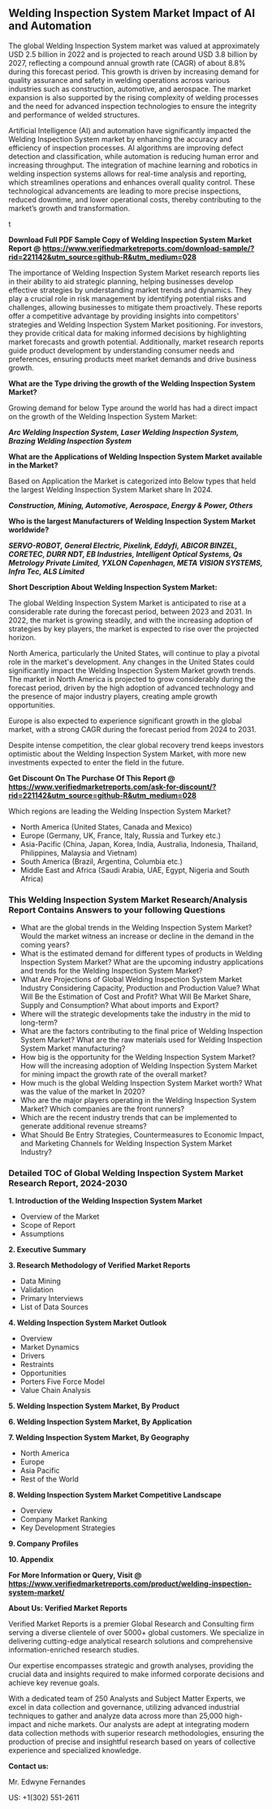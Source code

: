 <h2>Welding Inspection System Market Impact of AI and Automation</h2><p>The global Welding Inspection System market was valued at approximately USD 2.5 billion in 2022 and is projected to reach around USD 3.8 billion by 2027, reflecting a compound annual growth rate (CAGR) of about 8.8% during this forecast period. This growth is driven by increasing demand for quality assurance and safety in welding operations across various industries such as construction, automotive, and aerospace. The market expansion is also supported by the rising complexity of welding processes and the need for advanced inspection technologies to ensure the integrity and performance of welded structures.</p><p>Artificial Intelligence (AI) and automation have significantly impacted the Welding Inspection System market by enhancing the accuracy and efficiency of inspection processes. AI algorithms are improving defect detection and classification, while automation is reducing human error and increasing throughput. The integration of machine learning and robotics in welding inspection systems allows for real-time analysis and reporting, which streamlines operations and enhances overall quality control. These technological advancements are leading to more precise inspections, reduced downtime, and lower operational costs, thereby contributing to the market’s growth and transformation.</p>t</p><p id="" class=""><strong>Download Full PDF Sample Copy of Welding Inspection System Market Report @ <a href="https://www.verifiedmarketreports.com/download-sample/?rid=221142&utm_source=github-R&utm_medium=028" target="_blank">https://www.verifiedmarketreports.com/download-sample/?rid=221142&utm_source=github-R&utm_medium=028</a></strong></p><p>The importance of&nbsp;Welding Inspection System Market research reports lies in their ability to aid strategic planning, helping businesses develop effective strategies by understanding market trends and dynamics. They play a crucial role in risk management by identifying potential risks and challenges, allowing businesses to mitigate them proactively. These reports offer a competitive advantage by providing insights into competitors' strategies and Welding Inspection System Market positioning. For investors, they provide critical data for making informed decisions by highlighting market forecasts and growth potential. Additionally, market research reports guide product development by understanding consumer needs and preferences, ensuring products meet market demands and drive business growth.</p><p><strong>What are the&nbsp;Type driving the growth of the Welding Inspection System Market?</strong></p><p id="" class="">Growing demand for below Type around the world has had a direct impact on the growth of the Welding Inspection System Market:</p><em><strong>Arc Welding Inspection System, Laser Welding Inspection System, Brazing Welding Inspection System</strong></em></p><strong>What are the&nbsp;Applications&nbsp;of Welding Inspection System Market available in the Market?</strong></p><p id="" class="">Based on Application the Market is categorized into Below types that held the largest Welding Inspection System Market share In 2024.</p><em><strong>Construction, Mining, Automotive, Aerospace, Energy & Power, Others</strong></em></p><strong>Who is the largest Manufacturers of Welding Inspection System Market worldwide?</strong></p><p><em><strong>SERVO-ROBOT, General Electric, Pixelink, Eddyfi, ABICOR BINZEL, CORETEC, DURR NDT, EB Industries, Intelligent Optical Systems, Qs Metrology Private Limited, YXLON Copenhagen, META VISION SYSTEMS, Infra Tec, ALS Limited</strong></em></p><p id="" class=""><strong>Short Description About Welding Inspection System Market:</strong></p><p>The global Welding Inspection System Market is anticipated to rise at a considerable rate during the forecast period, between 2023 and 2031. In 2022, the market is growing steadily, and with the increasing adoption of strategies by key players, the market is expected to rise over the projected horizon.</p><p>North America, particularly the United States, will continue to play a pivotal role in the market's development. Any changes in the United States could significantly impact the Welding Inspection System Market growth trends. The market in North America is projected to grow considerably during the forecast period, driven by the high adoption of advanced technology and the presence of major industry players, creating ample growth opportunities.</p><p>Europe is also expected to experience significant growth in the global market, with a strong CAGR during the forecast period from 2024 to 2031.</p><p>Despite intense competition, the clear global recovery trend keeps investors optimistic about the Welding Inspection System Market, with more new investments expected to enter the field in the future.</p><p id="" class=""><strong>Get Discount On The Purchase Of This Report @ <a href="https://www.verifiedmarketreports.com/ask-for-discount/?rid=221142&utm_source=github-R&utm_medium=028" target="_blank">https://www.verifiedmarketreports.com/ask-for-discount/?rid=221142&utm_source=github-R&utm_medium=028</a></strong></p>Which regions are leading the Welding Inspection System Market?</p><ul><li>North America (United States, Canada and Mexico)</li><li>Europe (Germany, UK, France, Italy, Russia and Turkey etc.)</li><li>Asia-Pacific (China, Japan, Korea, India, Australia, Indonesia, Thailand, Philippines, Malaysia and Vietnam)</li><li>South America (Brazil, Argentina, Columbia etc.)</li><li>Middle East and Africa (Saudi Arabia, UAE, Egypt, Nigeria and South Africa)</li></ul><h3 id="" class="">This Welding Inspection System Market Research/Analysis Report Contains Answers to your following Questions</h3><ul><li>What are the global trends in the Welding Inspection System Market? Would the market witness an increase or decline in the demand in the coming years?</li><li>What is the estimated demand for different types of products in Welding Inspection System Market? What are the upcoming industry applications and trends for the Welding Inspection System Market?</li><li>What Are Projections of Global Welding Inspection System Market Industry Considering Capacity, Production and Production Value? What Will Be the Estimation of Cost and Profit? What Will Be Market Share, Supply and Consumption? What about imports and Export?</li><li>Where will the strategic developments take the industry in the mid to long-term?</li><li>What are the factors contributing to the final price of Welding Inspection System Market? What are the raw materials used for Welding Inspection System Market manufacturing?</li><li>How big is the opportunity for the Welding Inspection System Market? How will the increasing adoption of Welding Inspection System Market for mining impact the growth rate of the overall market?</li><li>How much is the global Welding Inspection System Market worth? What was the value of the market In 2020?</li><li>Who are the major players operating in the Welding Inspection System Market? Which companies are the front runners?</li><li>Which are the recent industry trends that can be implemented to generate additional revenue streams?</li><li>What Should Be Entry Strategies, Countermeasures to Economic Impact, and Marketing Channels for Welding Inspection System Market Industry?</li></ul><h3 id="" class="">Detailed TOC of Global Welding Inspection System Market Research Report, 2024-2030</h3><p id="" class=""><strong>1. Introduction of the Welding Inspection System Market</strong></p><ul><li>Overview of the Market</li><li>Scope of Report</li><li>Assumptions</li></ul><p id="" class=""><strong>2. Executive Summary</strong></p><p id="" class=""><strong>3. Research Methodology of Verified Market Reports</strong></p><ul><li>Data Mining</li><li>Validation</li><li>Primary Interviews</li><li>List of Data Sources</li></ul><p id="" class=""><strong>4. Welding Inspection System Market Outlook</strong></p><ul><li>Overview</li><li>Market Dynamics</li><li>Drivers</li><li>Restraints</li><li>Opportunities</li><li>Porters Five Force Model</li><li>Value Chain Analysis</li></ul><p id="" class=""><strong>5. Welding Inspection System Market, By Product</strong></p><p id="" class=""><strong>6. Welding Inspection System Market, By Application</strong></p><p id="" class=""><strong>7. Welding Inspection System Market, By Geography</strong></p><ul><li>North America</li><li>Europe</li><li>Asia Pacific</li><li>Rest of the World</li></ul><p id="" class=""><strong>8. Welding Inspection System Market Competitive Landscape</strong></p><ul><li>Overview</li><li>Company Market Ranking</li><li>Key Development Strategies</li></ul><p id="" class=""><strong>9. Company Profiles</strong></p><p id="" class=""><strong>10. Appendix</strong></p><p id="" class=""><strong>For More Information or Query, Visit @ <a href="https://www.verifiedmarketreports.com/product/welding-inspection-system-market/" target="_blank">https://www.verifiedmarketreports.com/product/welding-inspection-system-market/</a></strong></p><p id="" class=""><strong>About Us: Verified Market Reports</strong></p><p id="" class="">Verified Market Reports is a premier Global Research and Consulting firm serving a diverse clientele of over 5000+ global customers. We specialize in delivering cutting-edge analytical research solutions and comprehensive information-enriched research studies.</p><p id="" class="">Our expertise encompasses strategic and growth analyses, providing the crucial data and insights required to make informed corporate decisions and achieve key revenue goals.</p><p id="" class="">With a dedicated team of 250 Analysts and Subject Matter Experts, we excel in data collection and governance, utilizing advanced industrial techniques to gather and analyze data across more than 25,000 high-impact and niche markets. Our analysts are adept at integrating modern data collection methods with superior research methodologies, ensuring the production of precise and insightful research based on years of collective experience and specialized knowledge.</p><p id="" class=""><strong>Contact us:</strong></p><p id="" class="">Mr. Edwyne Fernandes</p><p id="" class="">US: +1(302) 551-2611</p>